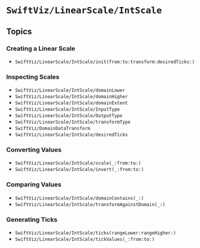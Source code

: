 # ``SwiftViz/LinearScale/IntScale``

## Topics

### Creating a Linear Scale

- ``SwiftViz/LinearScale/IntScale/init(from:to:transform:desiredTicks:)``

### Inspecting Scales

- ``SwiftViz/LinearScale/IntScale/domainLower``
- ``SwiftViz/LinearScale/IntScale/domainHigher``
- ``SwiftViz/LinearScale/IntScale/domainExtent``
- ``SwiftViz/LinearScale/IntScale/InputType``
- ``SwiftViz/LinearScale/IntScale/OutputType``
- ``SwiftViz/LinearScale/IntScale/transformType``
- ``SwiftViz/DomainDataTransform``
- ``SwiftViz/LinearScale/IntScale/desiredTicks``

### Converting Values 

- ``SwiftViz/LinearScale/IntScale/scale(_:from:to:)``
- ``SwiftViz/LinearScale/IntScale/invert(_:from:to:)``

### Comparing Values

- ``SwiftViz/LinearScale/IntScale/domainContains(_:)``
- ``SwiftViz/LinearScale/IntScale/transformAgainstDomain(_:)``

### Generating Ticks

- ``SwiftViz/LinearScale/IntScale/ticks(rangeLower:rangeHigher:)``
- ``SwiftViz/LinearScale/IntScale/tickValues(_:from:to:)``

